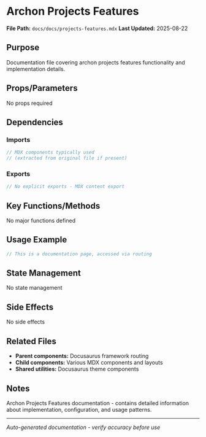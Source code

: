 # Archon Projects Features

**File Path:** `docs/docs/projects-features.mdx`
**Last Updated:** 2025-08-22

## Purpose
Documentation file covering archon projects features functionality and implementation details.

## Props/Parameters
No props required

## Dependencies

### Imports
```javascript
// MDX components typically used
// (extracted from original file if present)
```

### Exports
```javascript
// No explicit exports - MDX content export
```

## Key Functions/Methods
No major functions defined

## Usage Example
```javascript
// This is a documentation page, accessed via routing
```

## State Management
No state management

## Side Effects
No side effects

## Related Files
- **Parent components:** Docusaurus framework routing
- **Child components:** Various MDX components and layouts
- **Shared utilities:** Docusaurus theme components

## Notes
Archon Projects Features documentation - contains detailed information about implementation, configuration, and usage patterns.

---
*Auto-generated documentation - verify accuracy before use*